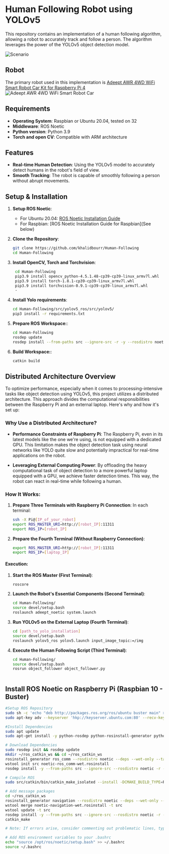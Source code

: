 # Human Following Robot using YOLOv5

This repository contains an implementation of a human following algorithm, allowing a robot to accurately track and follow a person. The algorithm leverages the power of the YOLOv5 object detection model.

![Scenario](https://github.com/khalidbourr/Adeept-RaspberryYOLO-Follower/blob/main/output.gif)


## Robot

The primary robot used in this implementation is [Adeept AWR 4WD WiFi Smart Robot Car Kit for Raspberry Pi 4](https://www.adeept.com/adeept-awr-4wd-wifi-smart-robot-car-kit-for-raspberry-pi-3-model-b-b-2b-diy-robot-kit-for-kids-and-adults-opencv-target-tracking_p0122_s0033.html) ![Adeept AWR 4WD WiFi Smart Robot Car](https://uk.robotshop.com/cdn/shop/products/adeept-awr-4wd-wifi-smart-robot-car-kit-raspberry-pi_57849cb4-a8fa-4227-8406-9d46ef11930c_600x.jpg?v=1691709833)


## Requirements

- **Operating System**: Raspbian or Ubuntu 20.04, tested on 32 
- **Middleware**: ROS Noetic
- **Python version**: Python 3.9
- **Torch and open CV**: Compatible with ARM architecture


## Features

- **Real-time Human Detection**: Using the YOLOv5 model to accurately detect humans in the robot's field of view.
- **Smooth Tracking**: The robot is capable of smoothly following a person without abrupt movements.

## Setup & Installation

1. **Setup ROS Noetic**:
    - For Ubuntu 20.04: [ROS Noetic Installation Guide](http://wiki.ros.org/noetic/Installation/Ubuntu)
    - For Raspbian: [ROS Noetic Installation Guide for Raspbian](See below)

2. **Clone the Repository**:
    ```bash
    git clone https://github.com/khalidbourr/Human-Following
    cd Human-Following
    
3. **Install OpenCV, Torch and Torchvision**:
   ```bash
    cd Human-Following
    pip3.9 install opencv_python-4.5.1.48-cp39-cp39-linux_armv7l.whl
    pip3.9 install torch-1.8.1-cp39-cp39-linux_armv7l.whl
    pip3.9 install torchvision-0.9.1-cp39-cp39-linux_armv7l.whl
    - 
4. **Install Yolo requirements**:
    ```bash
    cd Human-Following/src/yolov5_ros/src/yolov5/
    pip3 install -r requirements.txt
5. **Prepare ROS Workspace:**:
    ```bash
    cd Human-Following
    rosdep update
    rosdep install --from-paths src --ignore-src -r -y --rosdistro noetic
6. **Build Workspace:**:
    ```bash
    catkin build


## Distributed Architecture Overview

To optimize performance, especially when it comes to processing-intensive tasks like object detection using YOLOv5, this project utilizes a distributed architecture. This approach divides the computational responsibilities between the Raspberry Pi and an external laptop. Here's why and how it's set up:

### Why Use a Distributed Architecture?

- **Performance Constraints of Raspberry Pi**: The Raspberry Pi, even in its latest models like the one we're using, is not equipped with a dedicated GPU. This limitation makes the object detection task using neural networks like YOLO quite slow and potentially impractical for real-time applications on the robot.
  
- **Leveraging External Computing Power**: By offloading the heavy computational task of object detection to a more powerful laptop equipped with a GPU, we achieve faster detection times. This way, the robot can react in real-time while following a human.

### How It Works:

1. **Prepare Three Terminals with Raspberry Pi Connection**:
    In each terminal:
    ```bash
    ssh -X Pi@[IP_of_your_robot]
    export ROS_MASTER_URI=http://[robot_IP]:11311
    export ROS_IP=[robot_IP]
    
2. **Prepare the Fourth Terminal (Without Raspberry Connection)**:
    ```bash
    export ROS_MASTER_URI=http://[robot_IP]:11311
    export ROS_IP=[laptop_IP]
#### Execution:
 
1. **Start the ROS Master (First Terminal)**:
    ```bash
    roscore
2. **Launch the Robot's Essential Components (Second Terminal)**:
    ```bash
    cd Human-Following/
    source devel/setup.bash
    roslaunch adeept_noetic system.launch
    
3. **Run YOLOv5 on the External Laptop (Fourth Terminal)**:
    ```bash
    cd [path_to_yolo_installation]
    source devel/setup.bash
    roslaunch yolov5_ros yolov5.launch input_image_topic:=/img
4. **Execute the Human Following Script (Third Terminal)**:
    ```bash
    cd Human-Following/
    source devel/setup.bash
    rosrun object_follower object_follower.py



## Install ROS Noetic on Raspberry Pi (Raspbian 10 - Buster)

```bash
#Setup ROS Repository
sudo sh -c 'echo "deb http://packages.ros.org/ros/ubuntu buster main" > /etc/apt/sources.list.d/ros-noetic.list'
sudo apt-key adv --keyserver 'hkp://keyserver.ubuntu.com:80' --recv-key C1CF6E31E6BADE8868B172B4F42ED6FBAB17C654

#Install Dependencies
sudo apt update
sudo apt-get install -y python-rosdep python-rosinstall-generator python-wstool python-rosinstall build-essential cmake

# Download Dependencies
sudo rosdep init && rosdep update
mkdir ~/ros_catkin_ws && cd ~/ros_catkin_ws
rosinstall_generator ros_comm --rosdistro noetic --deps --wet-only --tar > noetic-ros_comm-wet.rosinstall
wstool init src noetic-ros_comm-wet.rosinstall
rosdep install -y --from-paths src --ignore-src --rosdistro noetic -r --os=debian:buster

# Compile ROS
sudo src/catkin/bin/catkin_make_isolated --install -DCMAKE_BUILD_TYPE=Release --install-space /opt/ros/noetic -j1 -DPYTHON_EXECUTABLE=/usr/bin/python3

# Add message packages
cd ~/ros_catkin_ws
rosinstall_generator navigation --rosdistro noetic --deps --wet-only --tar > noetic-navigation-wet.rosinstall
wstool merge noetic-navigation-wet.rosinstall -t src
wstool update -t src
rosdep install -y --from-paths src --ignore-src --rosdistro noetic -r --os=debian:buster
catkin_make

# Note: If errors arise, consider commenting out problematic lines, typically in CMake files of the Geometry package.

# Add ROS environment variables to your .bashrc
echo "source /opt/ros/noetic/setup.bash" >> ~/.bashrc
source ~/.bashrc
